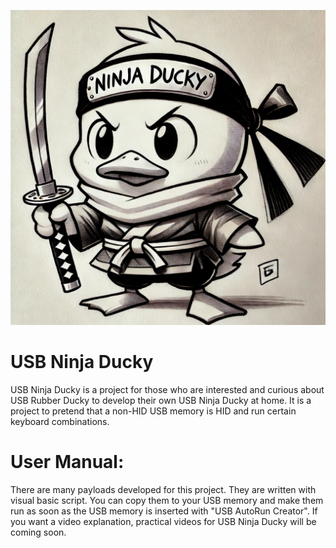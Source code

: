 ![Ninja Ducky](/ninja-ducky.png)

# USB Ninja Ducky
USB Ninja Ducky is a project for those who are interested and curious about USB Rubber Ducky to develop their own USB Ninja Ducky at home.
It is a project to pretend that a non-HID USB memory is HID and run certain keyboard combinations.

# User Manual:

There are many payloads developed for this project. 
They are written with visual basic script.
You can copy them to your USB memory and make them run as soon as the USB memory is inserted with "USB AutoRun Creator".
If you want a video explanation, practical videos for USB Ninja Ducky will be coming soon.
